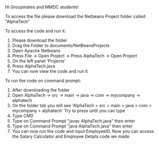 Hi Groupmates and MMDC students!

To access the file please download the Netbeans Project folder called "AlphaTech" 

To access the code and run it:
1. Please download the folder
2. Drag the Folder to documents/NetBeansProjects
3. Open Apache Netbeans
4. Press File -> Open Project -> Press AlphaTech -> Open Project
5. On the left panel 'Projects'
6. Press AlphaTech.java
7. You can now view the code and run it

To run the code on command prompt:
1. After downloading the folder
2. Open AlphaTech -> src -> main -> java -> com -> mycompany -> alphatech
3. On the folder tab you will see 'AlphaTech > src > main > java > com > mycompany > alphatech' Try to press until you can type
4. Type CMD
5. Type on Command Prompt "javac AlphaTech.java" then enter
6. Type on Command Prompt "java AlphaTech.java" then enter
7. You can now run the code and input EmployeeID. Now you can access the Salary Calculator and Employee Details code we made 
